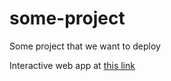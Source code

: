 # some-project
Some project that we want to deploy

Interactive web app at [this link](https://hscteach.github.io/some-project/)
